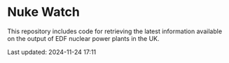 # Nuke Watch

This repository includes code for retrieving the latest information available on the output of EDF nuclear power plants in the UK.

Last updated: 2024-11-24 17:11